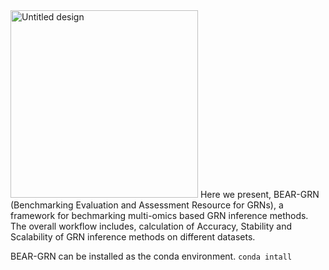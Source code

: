 <img width="300" height="300" alt="Untitled design" src="https://github.com/user-attachments/assets/fc550e11-42ee-46e8-804c-904d90231fc7" />
Here we present, BEAR-GRN (Benchmarking Evaluation and Assessment Resource for GRNs), a framework for bechmarking multi-omics based GRN inference methods. The overall workflow includes, calculation of Accuracy, Stability and Scalability of GRN inference methods on different datasets.

BEAR-GRN can be installed as the conda environment. `conda intall`

